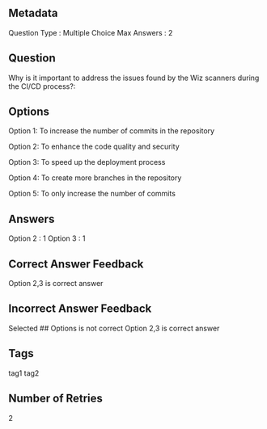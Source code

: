 ## Metadata
Question Type : Multiple Choice
Max Answers : 2

## Question
Why is it important to address the issues found by the Wiz scanners during the CI/CD process?:

## Options
Option 1: To increase the number of commits in the repository

Option 2: To enhance the code quality and security

Option 3: To speed up the deployment process

Option 4: To create more branches in the repository

Option 5: To only increase the number of commits

## Answers
Option 2 : 1
Option 3 : 1

## Correct Answer Feedback
Option 2,3 is correct answer

## Incorrect Answer Feedback
Selected ## Options is not correct Option 2,3 is correct answer

## Tags
tag1
tag2

## Number of Retries
2
